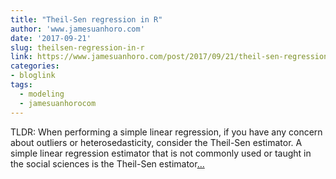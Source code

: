 ```yaml
---
title: "Theil-Sen regression in R"
author: 'www.jamesuanhoro.com'
date: '2017-09-21'
slug: theilsen-regression-in-r
link: https://www.jamesuanhoro.com/post/2017/09/21/theil-sen-regression-in-r/
categories:
- bloglink
tags:
  - modeling
  - jamesuanhorocom
---
```


TLDR: When performing a simple linear regression, if you have any concern about outliers or heterosedasticity, consider the Theil-Sen estimator. A simple linear regression estimator that is not commonly used or taught in the social sciences is the Theil-Sen estimator[... <i class="fas fa-external-link-alt"></i>](https://www.jamesuanhoro.com/post/2017/09/21/theil-sen-regression-in-r/)


